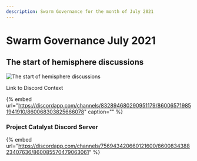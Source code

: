 ```yaml
---
description: Swarm Governance for the month of July 2021
---
```


# Swarm Governance July 2021

## The start of hemisphere discussions



![The start of hemisphere discussions](https://user-images.githubusercontent.com/25156451/124162622-8ec29b00-da96-11eb-90d7-4ec46dd4c48e.png)

Link to Discord Context

{% embed url="https://discordapp.com/channels/832894680290951179/860065719851941910/860068303825666078" caption="" %}

### Project Catalyst Discord Server



{% embed url="https://discordapp.com/channels/756943420660121600/860083438823407636/860085570479063061" %}





